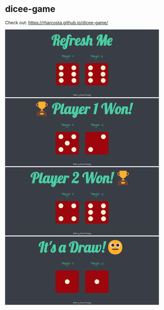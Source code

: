 # dicee-game

Check out: https://rharcosta.github.io/dicee-game/

<img src="https://github.com/rharcosta/dicee-game/blob/main/images/refresh.png" />
<img src="https://github.com/rharcosta/dicee-game/blob/main/images/player1won.png" />
<img src="https://github.com/rharcosta/dicee-game/blob/main/images/player2won.png" />
<img src="https://github.com/rharcosta/dicee-game/blob/main/images/draw.png" />

